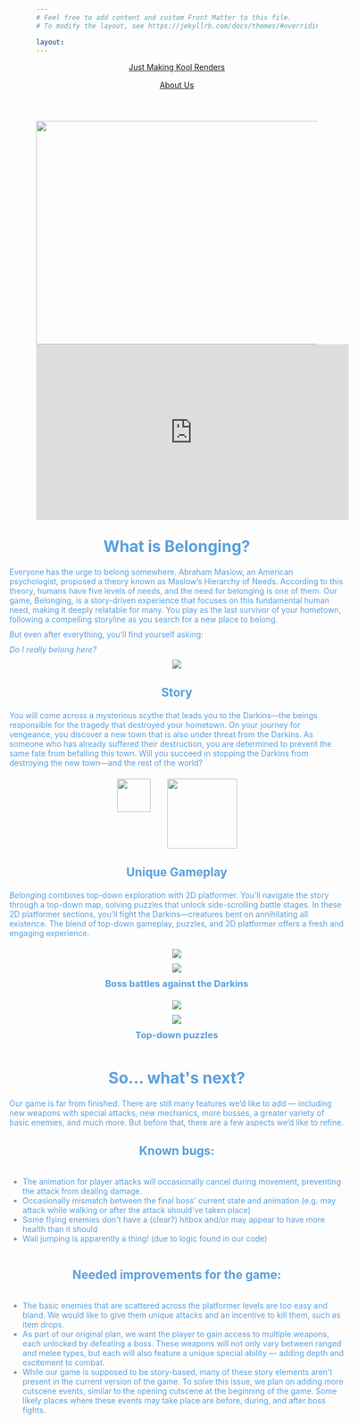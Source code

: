 ```yaml
---
# Feel free to add content and custom Front Matter to this file.
# To modify the layout, see https://jekyllrb.com/docs/themes/#overriding-theme-defaults

layout:
---
```


<html lang="en">
<head>
  <meta charset="utf-8">
  <meta http-equiv="X-UA-Compatible" content="IE=edge">
  <meta name="viewport" content="width=device-width, initial-scale=1">

  <!-- Begin Jekyll SEO tag v2.8.0 -->
  <title>Just Making Kool Renders</title>
  <meta name="generator" content="Jekyll v3.10.0" />
  <meta property="og:title" content="Just Making Kool Renders" />
  <meta property="og:locale" content="en_US" />
  <link rel="canonical" href="http://localhost:4000/" />
  <meta property="og:url" content="http://localhost:4000/" />
  <meta property="og:site_name" content="Just Making Kool Renders" />
  <meta property="og:type" content="website" />
  <meta name="twitter:card" content="summary" />
  <meta property="twitter:title" content="Just Making Kool Renders" />
  <script type="application/ld+json">
    {
      "@context": "https://schema.org",
      "@type": "WebSite",
      "headline": "Just Making Kool Renders",
      "name": "Just Making Kool Renders",
      "url": "http://localhost:4000/"
    }
  </script>
  <!-- End Jekyll SEO tag -->

  <link rel="stylesheet" href="/main.css">
  <link type="application/atom+xml" rel="alternate" href="http://localhost:4000/feed.xml" title="Just Making Kool Renders" />
</head>

<body>
  <header class="site-header" role="banner">
    <div class="wrapper">
      <a class="site-title" rel="author" href="/">Just Making Kool Renders</a>
      <nav class="site-nav">
        <div style="margin: 15px 0 0 0" class="trigger">
          <a class="page-link" href="/about/">About Us</a>
        </div>
      </nav>
    </div>
  </header>

  <main class="page-content" aria-label="Content">
    <img style="width: 525; height: 400; display: block; margin: auto;" src="game_title_screen.png"/>
    <iframe width="560" height="315" style="display: block; margin: auto;" src="https://www.youtube.com/embed/ASlkM-mf1zk?si=6_Ow2fVRuVeQFRoK" title="YouTube video player"   frameborder="0" allow="accelerometer; autoplay; clipboard-write; encrypted-media; gyroscope; picture-in-picture; web-share" referrerpolicy="strict-origin-when-cross-origin" allowfullscreen></iframe>
    <div style="display: flex; flex-direction: column; justify-self: center; align-items: center; color: rgb(89, 160, 222); width: 600px">
      <!--Intro-->
      <h1 style="margin: 30px 0 0 0;">What is Belonging?</h1>
      <p style="margin: 20px 0 0 0">
        Everyone has the urge to belong somewhere. Abraham Maslow, an American psychologist, proposed a theory known as Maslow’s Hierarchy of Needs. According to this theory, humans have five levels of needs, and the need for belonging is one of them.
        Our game, Belonging, is a story-driven experience that focuses on this fundamental human need, making it deeply relatable for many. You play as the last survivor of your hometown, following a compelling storyline as you search for a new place to belong. 
      </p>
      <p style="margin: 10px 0 0 0; align-self: flex-start">But even after everything, you’ll find yourself asking:</p> 
      <p style="margin: 10px 0 0 0; font-style: italic; align-self: flex-start;">Do I really belong here?</p>
      <img style="margin: 10px 0 0 0" src="you_dont_belong.png" />
      <h2 style="margin: 30px 0 0 0;">Story</h2>
      <p style="margin: 20px 0 0 0;">
        You will come across a mysterious scythe that leads you to the Darkins—the beings responsible for the tragedy that destroyed your hometown. On your journey for vengeance, you discover a new town that is also under threat from the Darkins. As someone who has already suffered their destruction, you are determined to prevent the same fate from befalling this town. Will you succeed in stopping the Darkins from destroying the new town—and the rest of the world?
      </p>
      <div style="margin: 20px 0 0 0;">
        <img style="width: 60px; height: auto;" src="player.gif">
        <img style="margin: 0 0 0 30px; width: 125px; height: auto; float: right;" src="scythe.png"/>
      </div>
      <h2 style="margin: 30px 0 0 0;">Unique Gameplay</h2>
      <p style="margin: 20px 0 0 0">
        <i>Belonging</i> combines top-down exploration with 2D platformer. You’ll navigate the story through a top-down map, solving puzzles that unlock side-scrolling battle stages. In these 2D platformer sections, you’ll fight the Darkins—creatures bent on annihilating all existence. The blend of top-down gameplay, puzzles, and 2D platformer offers a fresh and engaging experience.
      </p>
      <img style="margin: 20px 0 0 0" src="boss1.png" />
      <img style="margin: 10px 0 0 0" src="boss2.png" />
      <h3 style="margin: 10px 0 0 0">Boss battles against the Darkins</h3>
      <img style="margin: 20px 0 0 0" src="puzzle1.png" />
      <img style="margin: 10px 0 0 0" src="puzzle2.png" />
      <h3 style="margin: 10px 0 0 0">Top-down puzzles</h3>
      <!--Next Steps-->
      <h1 style="margin: 50px 0 0 0;">So... what's next?</h1>
      <p style="margin: 20px 0 0 0">
        Our game is far from finished. There are still many features we’d like to add — including new weapons with special attacks, new mechanics, more bosses, a greater variety of basic enemies, and much more. But before that, there are a few aspects we’d like to refine.
      </p>
      <h2 style="margin: 30px 0 0 0;">Known bugs: </h2>
      <ul style="align-self: flex-start">
        <li style="margin: 20px 0 0 0">
          The animation for player attacks will occasionally cancel during movement, preventing the attack from dealing damage.
        </li>
        <li>
          Occasionally mismatch between the final boss' current state and animation (e.g. may attack while walking or after the attack should've taken place)
        </li>
        <li>
          Some flying enemies don't have a (clear?) hitbox and/or may appear to have more health than it should
        </li>
        <li>
          Wall jumping is apparently a thing! (due to logic found in our code)
        </li>
      </ul>
      <h2 style="margin: 30px 0 0 0;">Needed improvements for the game: </h2>
      <ul style="align-self: flex-start">
        <li style="margin: 20px 0 0 0">
          The basic enemies that are scattered across the platformer levels are too easy and bland. We would like to give them unique attacks and an incentive to kill them, such as item drops.
        </li>
        <li>
          As part of our original plan, we want the player to gain access to multiple weapons, each unlocked by defeating a boss. These weapons will not only vary between ranged and melee types, but each will also feature a unique special ability — adding depth and excitement to combat.
        </li>
        <li>
          While our game is supposed to be story-based, many of these story elements aren't present in the current version of the game. To solve this issue, we plan on adding more cutscene events, similar to the opening cutscene at the beginning of the game. Some likely places where these events may take place are before, during, and after boss fights. 
        </li>
      </ul>
    </div>
  </main>

<!--
  <footer class="site-footer h-card">
    <data class="u-url" href="/"></data>
    <div class="wrapper">
      <h2 class="footer-heading">Just Making Kool Renders</h2>
      <div class="footer-col-wrapper">
        <div class="footer-col footer-col-1">
          <ul class="contact-list">
            <li class="p-name">Just Making Kool Renders</li>
          </ul>
        </div>
        <div class="footer-col footer-col-2">
          <ul class="social-media-list"></ul>
        </div>
        <div class="footer-col footer-col-3">
          <p></p>
        </div>
      </div>
    </div>
  </footer>
  -->
</body>
</html>